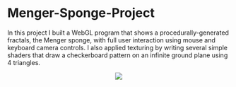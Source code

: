 # Menger-Sponge-Project

In this project I built a WebGL program that shows a procedurally-generated fractals, the Menger sponge, with full user interaction using mouse and keyboard camera controls. I also applied texturing by writing several simple shaders that draw a checkerboard pattern on an infinite ground plane using 4 triangles.

<p align="center">
  <img src="https://user-images.githubusercontent.com/60107217/157747113-bf2b7ea9-f2e3-4d1f-bcc1-982204eff8f6.gif" />
</p>

